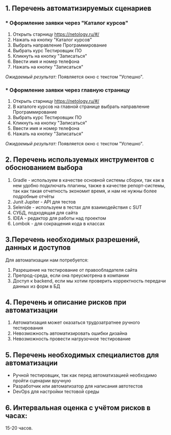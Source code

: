 ## 1. Перечень автоматизируемых сценариев
### * Оформление заявки через "Каталог курсов"
1. Открыть старницу https://netology.ru/#/
1. Нажать на кнопку "Каталог курсов"
1. Выбрать направление Программирование
1. Выбрать курс Тестировщик ПО
1. Кликнуть на кнопку "Записаться"
1. Ввести имя и номер телефона
1. Нажать на кнопку "Записаться"

*Ожидаемый результат:* Появляется окно с текстом "Успешно".

### * Оформление заявки через главную страницу
1. Открыть старницу https://netology.ru/#/
1. В каталоге курсов на главной странице выбрать направление Программирование
1. Выбрать курс Тестировщик ПО
1. Кликнуть на кнопку "Записаться"
1. Ввести имя и номер телефона
1. Нажать на кнопку "Записаться"

*Ожидаемый результат:* Появляется окно с текстом "Успешно".

## 2. Перечень используемых инструментов с обоснованием выбора
1. Gradle - используем в качестве основной системы сборки, так как в нем удобно подключать плагины, также в качестве репорт-системы, так как такая отчетность экономит время, и нам не нужны более подробные отчёты
1. Junit Jupiter - API для тестов
1. Selenide - используем в тестах для взаимодействия с SUT
1. СУБД, подходящая для сайта
1. IDEA - редактор для работы над проектом
1. Lombok - для сокращения кода в классах

## 3.Перечень необходимых разрешений, данных и доступов
Для автоматизации нам потребуется:
1. Разрешение на тестирование от правообладателя сайта
1. Препрод-среда, если она преусмотрена в компании
1. Доступ к backend, если мы хотим проверить корректность передачи данных из форм в БД

## 4. Перечень и описание рисков при автоматизации
1. Автоматизация может оказаться трудозатратнее ручного тестирования
1. Невозможность автоматизировать ошибки дизайна
1. Невозможность провести нагрузочное тестирование

## 5. Перечень необходимых специалистов для автоматизации
* Ручной тестировщик, так как перед автоматизацией необходимо пройти сценарии вручную
* Разработчик или автоматизатор для написания автотестов
* DevOps для настройки тестовой среды

## 6. Интервальная оценка с учётом рисков в часах:
15-20 часов.